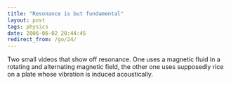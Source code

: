 ```yaml
---
title: "Resonance is but fundamental"
layout: post
tags: physics
date: 2006-06-02 20:44:45
redirect_from: /go/24/
---
```


Two small videos that show off resonance. One uses a magnetic fluid in a rotating and alternating magnetic field, the other one uses supposedly rice on a plate whose vibration is induced acoustically.
<!--break-->  

<object width="425" height="350"><param name="movie" value="http://www.youtube.com/v/A5OhZ9wT568"></param><embed src="http://www.youtube.com/v/A5OhZ9wT568" type="application/x-shockwave-flash" width="425" height="350"></embed></object>

<object width="425" height="350"><param name="movie" value="http://www.youtube.com/v/Zkox6niJ1Wc"></param><embed src="http://www.youtube.com/v/Zkox6niJ1Wc" type="application/x-shockwave-flash" width="425" height="350"></embed></object>

 